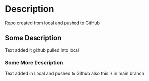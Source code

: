 # Description

Repo created from local and pushed to GitHub

## Some Description

Text added it github pulled into local

### Some More Description

Text added in Local and pushed to Github also this is in main branch